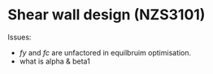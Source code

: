 # Shear wall design (NZS3101)

Issues:

- $fy$ and $fc$ are unfactored in equilbruim optimisation.
- what is alpha & beta1
